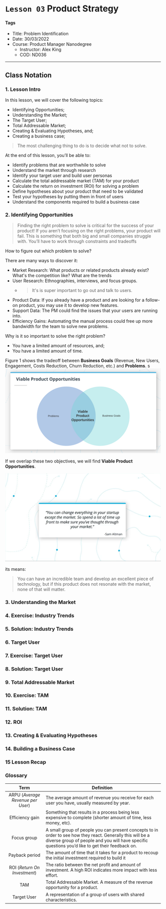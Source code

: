 # `Lesson 03` Product Strategy

#### Tags

* Title: Problem Identification
* Date: 30/03/2022
* Course: Product Manager Nanodegree
    * Instructor: Alex King
    * COD: ND036

***

## Class Notation

### 1. Lesson Intro

In this lesson, we will cover the following topics:

* Identifying Opportunities;
* Understanding the Market;
* The Target User;
* Total Addressable Market;
* Creating & Evaluating Hypotheses, and;
* Creating a business case;

> The most challenging thing to do is to decide what not to solve.

At the end of this lesson, you’ll be able to:

* Identify problems that are worthwhile to solve
* Understand the market through research
* Identify your target user and build user personas
* Calculate the total addressable market (TAM) for your product
* Calculate the return on investment (ROI) for solving a problem
* Define hypotheses about your product that need to be validated
* Test your hypotheses by putting them in front of users
* Understand the components required to build a business case

### 2. Identifying Opportunities

> Finding the right problem to solve is critical for the success of your product! If you aren’t focusing on the right problems, your product will fail. This is something that both big and small companies struggle with. You’ll have to work through constraints and tradeoffs

How to figure out which problem to solve?

There are many ways to discover it:

* Market Research: What products or related products already exist? What's the competition like? What are the trends
* User Research: Ethnographies, interviews, and focus groups.
  * >It's is super important to go out and talk to users.
* Product Data: If you already have a product and are looking for a follow-on product, you may use it to develop new features.
* Support Data: The PM could find the issues that your users are running into.
* Efficiency Gains: Automating the manual process could free up more bandwidth for the team to solve new problems.

Why is it so important to solve the right problem?

* You have a limited amount of resources, and;
* You have a limited amount of time.

Figure 1 shows the tradeoff between **Business Goals** (Revenue, New Users, Engagement, Costs Reduction, Churn Reduction, etc.) and **Problems**.
s
![Viable Product Opportunities](lesson_03_figure_01.png)

If we overlap these two objectives, we will find **Viable Product Opportunities**.

![Citation - Sam Altman](lesson_03_figure_02.png)

its means:

> You can have an incredible team and develop an excellent piece of technology, but if this product does not resonate with the market, none of that will matter.

### 3. Understanding the Market

### 4. Exercise: Industry Trends

### 5. Solution: Industry Trends

### 6. Target User

### 7. Exercise: Target User

### 8. Solution: Target User

### 9. Total Addressable Market

### 10. Exercise: TAM

### 11. Solution: TAM

### 12. ROI

### 13. Creating & Evaluating Hypotheses

### 14. Building a Business Case

### 15 Lesson Recap

### Glossary

| Term | Definition |
|:----:|------------|
|ARPU (_Average Revenue per User_)|The average amount of revenue you receive for each user you have, usually measured by year.|
|Efficiency gain|Something that results in a process being less expensive to complete (shorter amount of time, less money, etc).|
|Focus group|A small group of people you can present concepts to in order to see how they react. Generally this will be a diverse group of people and you will have specific questions you’d like to get their feedback on.|
|Payback period|The amount of time that it takes for a product to recoup the initial investment required to build it|
|ROI (_Return On Investment_)|The ratio between the net profit and amount of investment. A high ROI indicates more impact with less effort.|
|TAM|Total Addressable Market. A measure of the revenue opportunity for a product.|
|Target User|A representation of a group of users with shared characteristics.|

